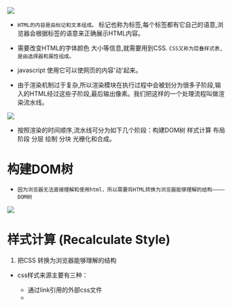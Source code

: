![](https://raw.githubusercontent.com/1391020381/Front-end-Advancement/%E6%B5%8F%E8%A7%88%E5%99%A8%E5%B7%A5%E4%BD%9C%E5%8E%9F%E7%90%86%E4%B8%8E%E5%AE%9E%E8%B7%B5/note/img/HTML%E3%80%81CSS%20%E5%92%8C%20JavaScript%20%E5%85%B3%E7%B3%BB%E5%9B%BE.png)

* `HTML的内容是由标记和文本组成。` 标记也称为标签,每个标签都有它自己的语意,浏览器会根据标签的语意来正确展示HTML内容。
* 需要改变HTML的字体颜色 大小等信息,就需要用到CSS. `CSS又称为层叠样式表,是由选择器和属性组成。`
* javascript 使用它可以使网页的内容'动'起来。

* 由于渲染机制过于复杂,所以渲染模块在执行过程中会被划分为很多子阶段,输入的HTML经过这些子阶段,最后输出像素。我们把这样的一个处理流程叫做渲染流水线。

![](https://raw.githubusercontent.com/1391020381/Front-end-Advancement/%E6%B5%8F%E8%A7%88%E5%99%A8%E5%B7%A5%E4%BD%9C%E5%8E%9F%E7%90%86%E4%B8%8E%E5%AE%9E%E8%B7%B5/note/img/%E6%B8%B2%E6%9F%93%E6%B5%81%E6%B0%B4%E7%BA%BF%E7%A4%BA%E6%84%8F%E5%9B%BE.png)

* 按照渲染的时间顺序,流水线可分为如下几个阶段：构建DOM树 样式计算  布局阶段 分层 绘制 分块 光栅化和合成。

# 构建DOM树
* `因为浏览器无法直接理解和使用html，所以需要将HTML转换为浏览器能够理解的结构————DOM树`
  
![](https://raw.githubusercontent.com/1391020381/Front-end-Advancement/%E6%B5%8F%E8%A7%88%E5%99%A8%E5%B7%A5%E4%BD%9C%E5%8E%9F%E7%90%86%E4%B8%8E%E5%AE%9E%E8%B7%B5/note/img/DOM%20%E6%A0%91%E6%9E%84%E5%BB%BA%E8%BF%87%E7%A8%8B%E7%A4%BA%E6%84%8F%E5%9B%BE.png)

# 样式计算 (Recalculate Style)
1. 把CSS 转换为浏览器能够理解的结构
* css样式来源主要有三种：
  - 通过link引用的外部css文件
  -  <style>标记内的css
  -  元素的style属性内嵌的css
 
* 当渲染引擎接受到css文本时,会执行一个转换操作,将css文本转换为浏览器可以理解的结构——styleSheets
* styleSheets结构中的数据,并且该结构同时具备查询和修改的功能。
![](https://raw.githubusercontent.com/1391020381/Front-end-Advancement/%E6%B5%8F%E8%A7%88%E5%99%A8%E5%B7%A5%E4%BD%9C%E5%8E%9F%E7%90%86%E4%B8%8E%E5%AE%9E%E8%B7%B5/note/img/styleSheets.png)

2. 转换样式表中的属性值,使其标准化
* css文本中的 2em blue bold不容易被渲染引擎理解,所以需要将所有值转换为渲染引擎容易理解的 标准化的计算值,这个过程就是属性值标准化。

![](https://raw.githubusercontent.com/1391020381/Front-end-Advancement/%E6%B5%8F%E8%A7%88%E5%99%A8%E5%B7%A5%E4%BD%9C%E5%8E%9F%E7%90%86%E4%B8%8E%E5%AE%9E%E8%B7%B5/note/img/%E6%A0%87%E5%87%86%E5%8C%96%E5%B1%9E%E6%80%A7%E5%80%BC.png)

3. 计算出DOM树中每个节点的具体样式
* `涉及到CSS样式的继承规则和层叠规则`
* css继承 css继承就是每个DOM节点都包含有父节点的样式。

![](https://raw.githubusercontent.com/1391020381/Front-end-Advancement/%E6%B5%8F%E8%A7%88%E5%99%A8%E5%B7%A5%E4%BD%9C%E5%8E%9F%E7%90%86%E4%B8%8E%E5%AE%9E%E8%B7%B5/note/img/%E8%AE%A1%E7%AE%97%E5%90%8E%20DOM%20%E7%9A%84%E6%A0%B7%E5%BC%8F.png)

![](https://raw.githubusercontent.com/1391020381/Front-end-Advancement/%E6%B5%8F%E8%A7%88%E5%99%A8%E5%B7%A5%E4%BD%9C%E5%8E%9F%E7%90%86%E4%B8%8E%E5%AE%9E%E8%B7%B5/note/img/%E6%A0%B7%E5%BC%8F%E7%9A%84%E7%BB%A7%E6%89%BF%E8%BF%87%E7%A8%8B%E7%95%8C%E9%9D%A2.png)

![](https://raw.githubusercontent.com/1391020381/Front-end-Advancement/%E6%B5%8F%E8%A7%88%E5%99%A8%E5%B7%A5%E4%BD%9C%E5%8E%9F%E7%90%86%E4%B8%8E%E5%AE%9E%E8%B7%B5/note/img/DOM%20%E5%85%83%E7%B4%A0%E6%9C%80%E7%BB%88%E8%AE%A1%E7%AE%97%E7%9A%84%E6%A0%B7%E5%BC%8F.png)

# 布局阶段
* 现在有DOM树和DOM树中元素样式
* 现在需要根据这些 计算出DOM树中可见元素的几何位置,我们把计算过程叫做布局
* Chrome在布局阶段需要完成两个任务：创建布局树和布局计算

1. 创建布局树
* DOM树还包含很多不可见的元素,比如head标签,还有使用了 display:none属性的元素。`所以在显示之前,我们还要额外地构建一颗包含可见元素布局树`
![](https://raw.githubusercontent.com/1391020381/Front-end-Advancement/%E6%B5%8F%E8%A7%88%E5%99%A8%E5%B7%A5%E4%BD%9C%E5%8E%9F%E7%90%86%E4%B8%8E%E5%AE%9E%E8%B7%B5/note/img/%E5%B8%83%E5%B1%80%E6%A0%91%E6%9E%84%E9%80%A0%E8%BF%87%E7%A8%8B%E7%A4%BA%E6%84%8F%E5%9B%BE.png)

* 为了构建布局树,浏览器大体上完成了下面的这些工作:
- 遍历DOM树中的所有可见节点,并把这些节点加到布局中
- 而不可见的节点会被布局树忽略掉,如head标签下面的全部内容,再比如 body.p.span 这个元素,因为它的属性包含 dispaly:none 所以这个元素也没有被包进布局树。

2. 布局计算
* 现在我们有了一个课完整的布局树。 接下来就要计算布局树节点的坐标位置了。 `布局的计算过程非常复杂,我们这里先跳过不讲,等到后面文章中我再做详细的介绍`

# 总结
* 本节介绍渲染流程的前三个阶段:DOM生成  样式计算和布局。要点大致总结如下:

- 浏览器不能直接理解HTML数据,所以第一步需要将其转换为浏览器能够理解的DOM树结构
- 生成DOM树后,还需要根据CSS样式表,来计算出DOM树所有节点的样式。
- 最后计算DOM元素的布局信息,使其保存在布局树中。


* `现在每个节点都拥有了自己的样式和布局信息`



# 问答

* `当我在JavaScript中访问了某个元素的样式，那么这时候就需要等待这个样式被下载完成才能继续往下执行，所以在这种情况下，CSS也会阻塞DOM的解析。`
